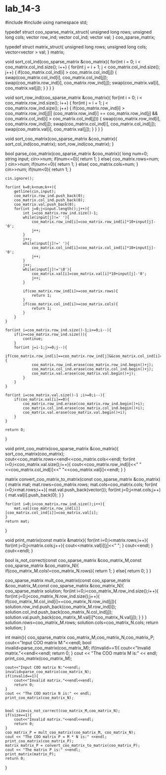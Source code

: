 # lab_14-3

#include <iostream>
#include <vector>
using namespace std;

typedef struct coo_sparse_matrix_struct{
    unsigned long rows;
    unsigned long cols;
    vector<unsigned long> row_ind;
    vector<unsigned long> col_ind;
    vector<long> val;
} coo_sparse_matrix;

typedef struct matrix_struct{
    unsigned long rows;
    unsigned long cols;
    vector<vector<long> > val;
} matrix;

void sort_col_ind(coo_sparse_matrix &coo_matrix){
    for(int i = 0; i < coo_matrix.col_ind.size(); i++)
    {
        for(int j = i + 1; j < coo_matrix.col_ind.size(); j++)
        {
            if(coo_matrix.col_ind[i] > coo_matrix.col_ind[j])
            {
                swap(coo_matrix.col_ind[i], coo_matrix.col_ind[j]);
                swap(coo_matrix.row_ind[i], coo_matrix.row_ind[j]);
                swap(coo_matrix.val[i], coo_matrix.val[j]);
            }
        }
    }
}

void sort_row_ind(coo_sparse_matrix &coo_matrix){
    for(int i = 0; i < coo_matrix.row_ind.size(); i++)
    {
        for(int j = i + 1; j < coo_matrix.row_ind.size(); j++)
        {
            if(coo_matrix.row_ind[i] > coo_matrix.row_ind[j]|| (coo_matrix.row_ind[i] == coo_matrix.row_ind[j] && coo_matrix.col_ind[i] > coo_matrix.col_ind[j]))
            {
                swap(coo_matrix.row_ind[i], coo_matrix.row_ind[j]);
                swap(coo_matrix.col_ind[i], coo_matrix.col_ind[j]);
                swap(coo_matrix.val[i], coo_matrix.val[j]);
            }
        }
    }
}

void sort_coo_matrix(coo_sparse_matrix &coo_matrix){
    sort_col_ind(coo_matrix);
    sort_row_ind(coo_matrix);
}

bool parse_coo_matrix(coo_sparse_matrix &coo_matrix){
    long num=0;
    string input;
    cin>>num;
    if(num<=0){
        return 1;
    }
    else{
        coo_matrix.rows=num;
    }
    cin>>num;
    if(num<=0){
        return 1;
    }
    else{
        coo_matrix.cols=num;
    }
    cin>>num;
    if(num<0){
        return 1;
    }

    cin.ignore();

    for(int k=0;k<num;k++){
        getline(cin,input);
        coo_matrix.row_ind.push_back(0);
        coo_matrix.col_ind.push_back(0);
        coo_matrix.val.push_back(0);
        for(int j=0;j<input.length();j++){
            int i=coo_matrix.row_ind.size()-1;
            while(input[j]!=' '){
                coo_matrix.row_ind[i]=coo_matrix.row_ind[i]*10+input[j]-'0';
                j++;
            }
            j++;
            while(input[j]!=' '){
                coo_matrix.col_ind[i]=coo_matrix.col_ind[i]*10+input[j]-'0';
                j++;
            }
            j++;
            while(input[j]!='\0'){
                coo_matrix.val[i]=coo_matrix.val[i]*10+input[j]-'0';
                j++;
            }
    
            if(coo_matrix.row_ind[i]>=coo_matrix.rows){
                return 1;
            }
            if(coo_matrix.col_ind[i]>=coo_matrix.cols){
                return 1;
            }
        }
    }

    for(int i=coo_matrix.row_ind.size()-1;i>=0;i--){
        if(i>=coo_matrix.row_ind.size()){
            continue;
        }
        for(int j=i-1;j>=0;j--){
            if(coo_matrix.row_ind[i]==coo_matrix.row_ind[j]&&coo_matrix.col_ind[i]==coo_matrix.col_ind[j]){
                coo_matrix.row_ind.erase(coo_matrix.row_ind.begin()+j);
                coo_matrix.col_ind.erase(coo_matrix.col_ind.begin()+j);
                coo_matrix.val.erase(coo_matrix.val.begin()+j);
            }
        }
    }

    for(int i=coo_matrix.val.size()-1 ;i>=0;i--){
        if(coo_matrix.val[i]==0){
            coo_matrix.row_ind.erase(coo_matrix.row_ind.begin()+i);
            coo_matrix.col_ind.erase(coo_matrix.col_ind.begin()+i);
            coo_matrix.val.erase(coo_matrix.val.begin()+i);
        }
    }
    
    return 0;
}

void print_coo_matrix(coo_sparse_matrix &coo_matrix){
    sort_coo_matrix(coo_matrix);
    cout<<coo_matrix.rows<<endl<<coo_matrix.cols<<endl;
    for(int i=0;i<coo_matrix.val.size();i++){
        cout<<coo_matrix.row_ind[i]<<" "<<coo_matrix.col_ind[i]<<" "<<coo_matrix.val[i]<<endl;
    }
}

matrix convert_coo_matrix_to_matrix(const coo_sparse_matrix &coo_matrix){
    matrix mat;
    mat.rows=coo_matrix.rows;
    mat.cols=coo_matrix.cols;
    for(int i=0;i<mat.rows;i++){
        mat.val.push_back(vector<long>());
        for(int j=0;j<mat.cols;j++){
            mat.val[i].push_back(0);
        }
    }

    for(int i=0;i<coo_matrix.row_ind.size();i++){
        mat.val[coo_matrix.row_ind[i]][coo_matrix.col_ind[i]]=coo_matrix.val[i];
    }
    return mat;
}

void print_matrix(const matrix &matrix){
    for(int i=0;i<matrix.rows;i++){
        for(int j=0;j<matrix.cols;j++){
            cout<<matrix.val[i][j]<<" ";
        }
        cout<<endl;
    }
    cout<<endl;
}

bool is_not_correct(const coo_sparse_matrix &coo_matrix_M,const coo_sparse_matrix &coo_matrix_N){
    if(coo_matrix_M.cols!=coo_matrix_N.rows){
        return 1;
    }
    else{
        return 0;
    }
}

coo_sparse_matrix mult_coo_matrix(const coo_sparse_matrix &coo_matrix_M,const coo_sparse_matrix &coo_matrix_N){
    coo_sparse_matrix solution;
    for(int i=0;i<coo_matrix_M.row_ind.size();i++){
        for(int j=0;j<coo_matrix_N.row_ind.size();j++){
            if(coo_matrix_M.col_ind[i]==coo_matrix_N.row_ind[j]){
                solution.row_ind.push_back(coo_matrix_M.row_ind[i]);
                solution.col_ind.push_back(coo_matrix_N.col_ind[j]);
                solution.val.push_back(coo_matrix_M.val[i]*coo_matrix_N.val[j]);
            }
        }
    }
    solution.rows=coo_matrix_M.rows;
    solution.cols=coo_matrix_N.cols;
    return solution;
}

int main(){
    coo_sparse_matrix coo_matrix_M,coo_matrix_N,coo_matrix_P;
    cout<<"Input COO matrix M:"<<endl;
    bool invalid=parse_coo_matrix(coo_matrix_M);
    if(invalid==1){
        cout<<"Invalid matrix."<<endl<<endl;
        return 0;
    }
    cout << "The COO matrix M is:" << endl;
    print_coo_matrix(coo_matrix_M);

    cout<<"Input COO matrix N:"<<endl;
    invalid=parse_coo_matrix(coo_matrix_N);
    if(invalid==1){
        cout<<"Invalid matrix."<<endl<<endl;
        return 0;
    }
    cout << "The COO matrix N is:" << endl;
    print_coo_matrix(coo_matrix_N);


    bool size=is_not_correct(coo_matrix_M,coo_matrix_N);
    if(size==1){
        cout<<"Invalid matrix."<<endl<<endl;
        return 0;
    }
    coo_matrix_P = mult_coo_matrix(coo_matrix_M, coo_matrix_N);
    cout << "The COO matrix P = M * N is:" <<endl;
    print_coo_matrix(coo_matrix_P);
    matrix matrix_P = convert_coo_matrix_to_matrix(coo_matrix_P);
    cout << "The matrix P is:" <<endl;
    print_matrix(matrix_P);
    return 0;
}
